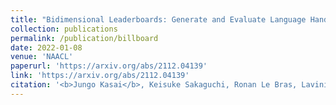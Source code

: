 ```yaml
---
title: "Bidimensional Leaderboards: Generate and Evaluate Language Hand in Hand"
collection: publications
permalink: /publication/billboard
date: 2022-01-08
venue: 'NAACL'
paperurl: 'https://arxiv.org/abs/2112.04139'
link: 'https://arxiv.org/abs/2112.04139'
citation: '<b>Jungo Kasai</b>, Keisuke Sakaguchi, Ronan Le Bras, Lavinia Dunagan, Jacob Morrison, Alexander R. Fabbri, Yejin Choi, and Noah A. Smith. 2022. &quot;Bidimensional Leaderboards: Generate and Evaluate Language Hand in Hand.&quot; <i>Proceedings of the Conference of the North American Chapter of the Association for Computational Linguistics (NAACL)</i>.'
---
```


